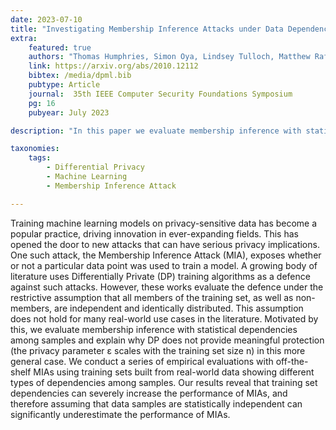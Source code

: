 ```yaml
---
date: 2023-07-10
title: "Investigating Membership Inference Attacks under Data Dependencies" 
extra:
    featured: true
    authors: "Thomas Humphries, Simon Oya, Lindsey Tulloch, Matthew Rafuse, Ian Goldberg, Urs Hengartner, Florian Kerschbaum"
    link: https://arxiv.org/abs/2010.12112
    bibtex: /media/dpml.bib
    pubtype: Article
    journal:  35th IEEE Computer Security Foundations Symposium
    pg: 16 
    pubyear: July 2023

description: "In this paper we evaluate membership inference with statistical dependencies among samples and explain why DP does not provide meaningful protection (the privacy parameter ε scales with the training set size n) in this more general case."

taxonomies:
    tags:
        - Differential Privacy
        - Machine Learning
        - Membership Inference Attack

---
```

Training machine learning models on privacy-sensitive data has become a popular practice, driving innovation in ever-expanding fields. This has opened the door to new attacks that can have serious privacy implications. One such attack, the Membership Inference Attack (MIA), exposes whether or not a particular data point was used to train a model. A growing body of literature uses Differentially Private (DP) training algorithms as a defence against such attacks. However, these works evaluate the defence under the restrictive assumption that all members of the training set, as well as non-members, are independent and identically distributed. This assumption does not hold for many real-world use cases in the literature. Motivated by this, we evaluate membership inference with statistical dependencies among samples and explain why DP does not provide meaningful protection (the privacy parameter ε scales with the training set size n) in this more general case. We conduct a series of empirical evaluations with off-the-shelf MIAs using training sets built from real-world data showing different types of dependencies among samples. Our results reveal that training set dependencies can severely increase the performance of MIAs, and therefore assuming that data samples are statistically independent can significantly underestimate the performance of MIAs. 
